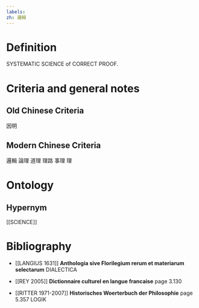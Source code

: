 ```yaml
---
labels: 
zh: 邏輯
---
```


# Definition
SYSTEMATIC SCIENCE of CORRECT PROOF.
# Criteria and general notes
## Old Chinese Criteria
因明
## Modern Chinese Criteria
邏輯  論理  道理  理路  事理  理
# Ontology

## Hypernym
[[SCIENCE]]
# Bibliography
- [[LANGIUS 1631]]
**Anthologia sive Florilegium rerum et materiarum selectarum** 
DIALECTICA
- [[REY 2005]]
**Dictionnaire culturel en langue francaise** page 3.130

- [[RITTER 1971-2007]]
**Historisches Woerterbuch der Philosophie** page 5.357
LOGIK